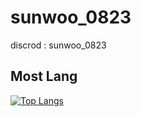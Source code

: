# sunwoo_0823

discrod : sunwoo_0823

## Most Lang 
[![Top Langs](https://github-readme-stats.vercel.app/api/top-langs/?username=kimpure&langs_count=8&layout=compact&theme=dark)](https://github.com/kimpure/kimpure)
